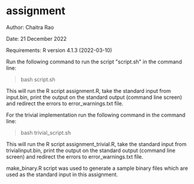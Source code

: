 # assignment

Author: Chaitra Rao

Date: 21 December 2022

Requirements:
R version 4.1.3 (2022-03-10)

Run the following command to run the script "script.sh" in the command line:

> bash script.sh

This will run the R script assignment.R, take the standard input from input.bin, print the output on the standard output (command line screen) and redirect the errors to error_warnings.txt file.

For the trivial implementation run the following command in the command line:

> bash trivial_script.sh

This will run the R script assignment_trivial.R, take the standard input from trivialinput.bin, print the output on the standard output (command line screen) and redirect the errors to error_warnings.txt file.

make_binary.R script was used to generate a sample binary files which are used as the standard input in this assignment. 

